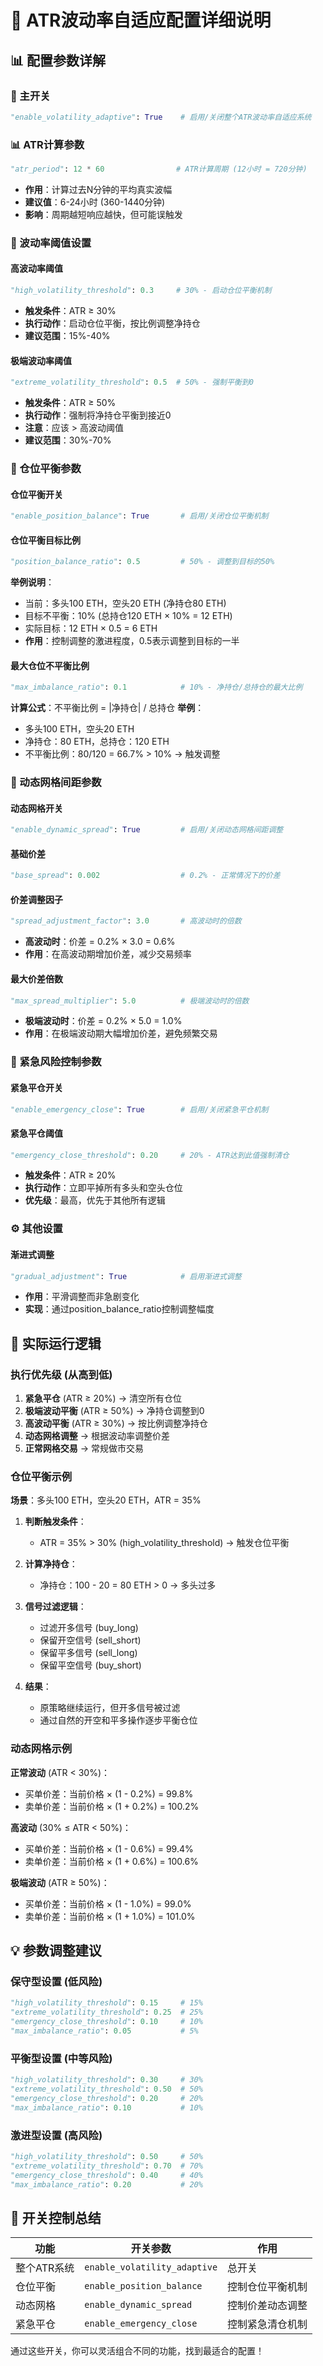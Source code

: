 # 🌊 ATR波动率自适应配置详细说明

## 📊 配置参数详解

### 🔧 主开关
```python
"enable_volatility_adaptive": True    # 启用/关闭整个ATR波动率自适应系统
```

### 📊 ATR计算参数
```python
"atr_period": 12 * 60                # ATR计算周期 (12小时 = 720分钟)
```
- **作用**：计算过去N分钟的平均真实波幅
- **建议值**：6-24小时 (360-1440分钟)
- **影响**：周期越短响应越快，但可能误触发

### 🚨 波动率阈值设置

#### 高波动率阈值
```python
"high_volatility_threshold": 0.3     # 30% - 启动仓位平衡机制
```
- **触发条件**：ATR ≥ 30%
- **执行动作**：启动仓位平衡，按比例调整净持仓
- **建议范围**：15%-40%

#### 极端波动率阈值
```python
"extreme_volatility_threshold": 0.5  # 50% - 强制平衡到0
```
- **触发条件**：ATR ≥ 50%
- **执行动作**：强制将净持仓平衡到接近0
- **注意**：应该 > 高波动阈值
- **建议范围**：30%-70%

### 🎯 仓位平衡参数

#### 仓位平衡开关
```python
"enable_position_balance": True       # 启用/关闭仓位平衡机制
```

#### 仓位平衡目标比例
```python
"position_balance_ratio": 0.5         # 50% - 调整到目标的50%
```
**举例说明**：
- 当前：多头100 ETH，空头20 ETH (净持仓80 ETH)
- 目标不平衡：10% (总持仓120 ETH × 10% = 12 ETH)
- 实际目标：12 ETH × 0.5 = 6 ETH
- **作用**：控制调整的激进程度，0.5表示调整到目标的一半

#### 最大仓位不平衡比例
```python
"max_imbalance_ratio": 0.1            # 10% - 净持仓/总持仓的最大比例
```
**计算公式**：不平衡比例 = |净持仓| / 总持仓
**举例**：
- 多头100 ETH，空头20 ETH
- 净持仓：80 ETH，总持仓：120 ETH
- 不平衡比例：80/120 = 66.7% > 10% → 触发调整

### 📏 动态网格间距参数

#### 动态网格开关
```python
"enable_dynamic_spread": True         # 启用/关闭动态网格间距调整
```

#### 基础价差
```python
"base_spread": 0.002                  # 0.2% - 正常情况下的价差
```

#### 价差调整因子
```python
"spread_adjustment_factor": 3.0       # 高波动时的倍数
```
- **高波动时**：价差 = 0.2% × 3.0 = 0.6%
- **作用**：在高波动期增加价差，减少交易频率

#### 最大价差倍数
```python
"max_spread_multiplier": 5.0          # 极端波动时的倍数
```
- **极端波动时**：价差 = 0.2% × 5.0 = 1.0%
- **作用**：在极端波动期大幅增加价差，避免频繁交易

### 🚨 紧急风险控制参数

#### 紧急平仓开关
```python
"enable_emergency_close": True        # 启用/关闭紧急平仓机制
```

#### 紧急平仓阈值
```python
"emergency_close_threshold": 0.20     # 20% - ATR达到此值强制清仓
```
- **触发条件**：ATR ≥ 20%
- **执行动作**：立即平掉所有多头和空头仓位
- **优先级**：最高，优先于其他所有逻辑

### ⚙️ 其他设置

#### 渐进式调整
```python
"gradual_adjustment": True            # 启用渐进式调整
```
- **作用**：平滑调整而非急剧变化
- **实现**：通过position_balance_ratio控制调整幅度

## 🎯 实际运行逻辑

### 执行优先级 (从高到低)
1. **紧急平仓** (ATR ≥ 20%) → 清空所有仓位
2. **极端波动平衡** (ATR ≥ 50%) → 净持仓调整到0
3. **高波动平衡** (ATR ≥ 30%) → 按比例调整净持仓
4. **动态网格调整** → 根据波动率调整价差
5. **正常网格交易** → 常规做市交易

### 仓位平衡示例

**场景**：多头100 ETH，空头20 ETH，ATR = 35%

1. **判断触发条件**：
   - ATR = 35% > 30% (high_volatility_threshold) → 触发仓位平衡

2. **计算净持仓**：
   - 净持仓：100 - 20 = 80 ETH > 0 → 多头过多

3. **信号过滤逻辑**：
   - 过滤开多信号 (buy_long)
   - 保留开空信号 (sell_short)
   - 保留平多信号 (sell_long)
   - 保留平空信号 (buy_short)

4. **结果**：
   - 原策略继续运行，但开多信号被过滤
   - 通过自然的开空和平多操作逐步平衡仓位

### 动态网格示例

**正常波动** (ATR < 30%)：
- 买单价差：当前价格 × (1 - 0.2%) = 99.8%
- 卖单价差：当前价格 × (1 + 0.2%) = 100.2%

**高波动** (30% ≤ ATR < 50%)：
- 买单价差：当前价格 × (1 - 0.6%) = 99.4%
- 卖单价差：当前价格 × (1 + 0.6%) = 100.6%

**极端波动** (ATR ≥ 50%)：
- 买单价差：当前价格 × (1 - 1.0%) = 99.0%
- 卖单价差：当前价格 × (1 + 1.0%) = 101.0%

## 💡 参数调整建议

### 保守型设置 (低风险)
```python
"high_volatility_threshold": 0.15     # 15%
"extreme_volatility_threshold": 0.25  # 25%
"emergency_close_threshold": 0.10     # 10%
"max_imbalance_ratio": 0.05           # 5%
```

### 平衡型设置 (中等风险)
```python
"high_volatility_threshold": 0.30     # 30%
"extreme_volatility_threshold": 0.50  # 50%
"emergency_close_threshold": 0.20     # 20%
"max_imbalance_ratio": 0.10           # 10%
```

### 激进型设置 (高风险)
```python
"high_volatility_threshold": 0.50     # 50%
"extreme_volatility_threshold": 0.70  # 70%
"emergency_close_threshold": 0.40     # 40%
"max_imbalance_ratio": 0.20           # 20%
```

## 🔧 开关控制总结

| 功能 | 开关参数 | 作用 |
|------|----------|------|
| 整个ATR系统 | `enable_volatility_adaptive` | 总开关 |
| 仓位平衡 | `enable_position_balance` | 控制仓位平衡机制 |
| 动态网格 | `enable_dynamic_spread` | 控制价差动态调整 |
| 紧急平仓 | `enable_emergency_close` | 控制紧急清仓机制 |

通过这些开关，你可以灵活组合不同的功能，找到最适合的配置！
